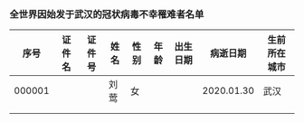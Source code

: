 ### 全世界因始发于武汉的冠状病毒不幸罹难者名单

|序号|证件名|证件号|姓名|性别|年龄|出生日期|病逝日期|生前所在城市|
|--|--|--|--|--|--|--|--|--|
|000001 | | |刘莺|女 |  |  | 2020.01.30 |武汉  |
|  |  |  |  |  |  |  |  |
|  |  |  |  |  |  |  |  |
